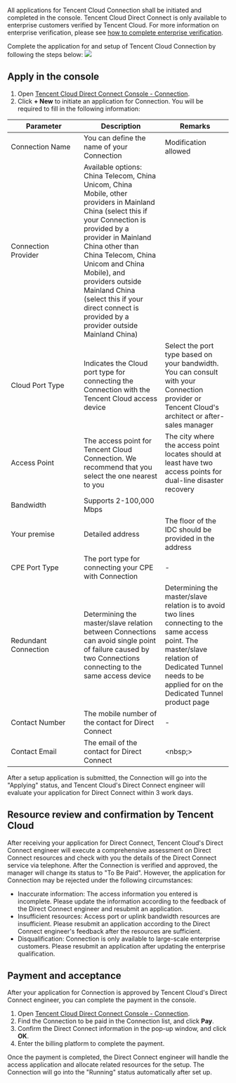 All applications for Tencent Cloud Connection shall be initiated and completed in the console. Tencent Cloud Direct Connect is only available to enterprise customers verified by Tencent Cloud. For more information on enterprise verification, please see [how to complete enterprise verification](https://intl.cloud.tencent.com/doc/product/378/3629).

Complete the application for and setup of Tencent Cloud Connection by following the steps below:
![](https://main.qcloudimg.com/raw/1f014b8535afd21c4f7df3e5957a408d.png)

## Apply in the console

1. Open [Tencent Cloud Direct Connect Console - Connection](https://console.cloud.tencent.com/dc/dc).
2. Click **+ New** to initiate an application for Connection. You will be required to fill in the following information:
<style>
table th:first-of-type {
    width: 150px;
}
</style>

| Parameter | Description | Remarks |
| -------- | ---------------------------------------- | --------------- |
| Connection Name | You can define the name of your Connection | Modification allowed |
| Connection Provider | Available options: China Telecom, China Unicom, China Mobile, other providers in Mainland China (select this if your Connection is provided by a provider in Mainland China other than China Telecom, China Unicom and China Mobile), and providers outside Mainland China (select this if your direct connect is provided by a provider outside Mainland China) |                  |
| Cloud Port Type | Indicates the Cloud port type for connecting the Connection with the Tencent Cloud access device | Select the port type based on your bandwidth. You can consult with your Connection provider or Tencent Cloud's architect or after-sales manager |
| Access Point | The access point for Tencent Cloud Connection. We recommend that you select the one nearest to you | The city where the access point locates should at least have two access points for dual-line disaster recovery |
| Bandwidth | Supports 2-100,000 Mbps |                  |
| Your premise | Detailed address | The floor of the IDC should be provided in the address |
| CPE Port Type | The port type for connecting your CPE with Connection |          -        |
| Redundant Connection | Determining the master/slave relation between Connections can avoid single point of failure caused by two Connections connecting to the same access device | Determining the master/slave relation is to avoid two lines connecting to the same access point. The master/slave relation of Dedicated Tunnel needs to be applied for on the Dedicated Tunnel product page |
| Contact Number | The mobile number of the contact for Direct Connect |           -       |
| Contact Email | The email of the contact for Direct Connect |        <nbsp;> |

After a setup application is submitted, the Connection will go into the "Applying" status, and Tencent Cloud's Direct Connect engineer will evaluate your application for Direct Connect within 3 work days.

## Resource review and confirmation by Tencent Cloud

After receiving your application for Direct Connect, Tencent Cloud's Direct Connect engineer will execute a comprehensive assessment on Direct Connect resources and check with you the details of the Direct Connect service via telephone. After the Connection is verified and approved, the manager will change its status to "To Be Paid".
However, the application for Connection may be rejected under the following circumstances:
- Inaccurate information: The access information you entered is incomplete. Please update the information according to the feedback of the Direct Connect engineer and resubmit an application.
- Insufficient resources: Access port or uplink bandwidth resources are insufficient. Please resubmit an application according to the Direct Connect engineer's feedback after the resources are sufficient.
- Disqualification: Connection is only available to large-scale enterprise customers. Please resubmit an application after updating the enterprise qualification.

## Payment and acceptance

After your application for Connection is approved by Tencent Cloud's Direct Connect engineer, you can complete the payment in the console.
1. Open [Tencent Cloud Direct Connect Console - Connection](https://console.cloud.tencent.com/dc/dc).
2. Find the Connection to be paid in the Connection list, and click **Pay**.
3. Confirm the Direct Connect information in the pop-up window, and click **OK**.
4. Enter the billing platform to complete the payment.

Once the payment is completed, the Direct Connect engineer will handle the access application and allocate related resources for the setup. The Connection will go into the "Running" status automatically after set up.
